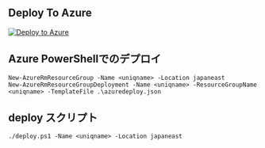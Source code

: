## Deploy To Azure
[![Deploy to Azure](http://azuredeploy.net/deploybutton.png)](https://azuredeploy.net/)

## Azure PowerShellでのデプロイ

```
New-AzureRmResourceGroup -Name <uniqname> -Location japaneast
New-AzureRmResourceGroupDeployment -Name <uniqname> -ResourceGroupName <uniqname> -TemplateFile .\azuredeploy.json
```

## deploy スクリプト

```
./deploy.ps1 -Name <uniqname> -Location japaneast 
```


